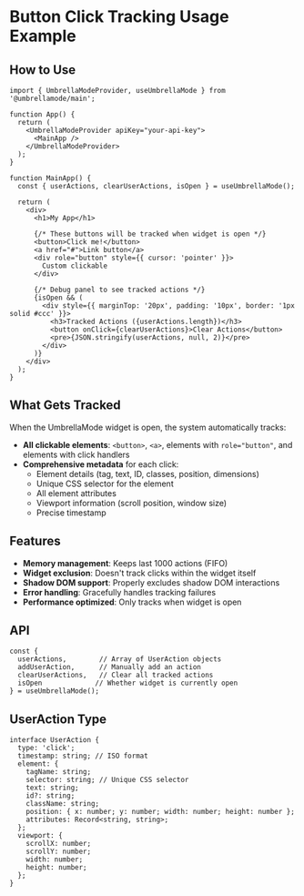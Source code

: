 # Button Click Tracking Usage Example

## How to Use

```tsx
import { UmbrellaModeProvider, useUmbrellaMode } from '@umbrellamode/main';

function App() {
  return (
    <UmbrellaModeProvider apiKey="your-api-key">
      <MainApp />
    </UmbrellaModeProvider>
  );
}

function MainApp() {
  const { userActions, clearUserActions, isOpen } = useUmbrellaMode();

  return (
    <div>
      <h1>My App</h1>
      
      {/* These buttons will be tracked when widget is open */}
      <button>Click me!</button>
      <a href="#">Link button</a>
      <div role="button" style={{ cursor: 'pointer' }}>
        Custom clickable
      </div>
      
      {/* Debug panel to see tracked actions */}
      {isOpen && (
        <div style={{ marginTop: '20px', padding: '10px', border: '1px solid #ccc' }}>
          <h3>Tracked Actions ({userActions.length})</h3>
          <button onClick={clearUserActions}>Clear Actions</button>
          <pre>{JSON.stringify(userActions, null, 2)}</pre>
        </div>
      )}
    </div>
  );
}
```

## What Gets Tracked

When the UmbrellaMode widget is open, the system automatically tracks:

- **All clickable elements**: `<button>`, `<a>`, elements with `role="button"`, and elements with click handlers
- **Comprehensive metadata** for each click:
  - Element details (tag, text, ID, classes, position, dimensions)
  - Unique CSS selector for the element
  - All element attributes
  - Viewport information (scroll position, window size)
  - Precise timestamp

## Features

- **Memory management**: Keeps last 1000 actions (FIFO)
- **Widget exclusion**: Doesn't track clicks within the widget itself
- **Shadow DOM support**: Properly excludes shadow DOM interactions
- **Error handling**: Gracefully handles tracking failures
- **Performance optimized**: Only tracks when widget is open

## API

```tsx
const { 
  userActions,        // Array of UserAction objects
  addUserAction,      // Manually add an action
  clearUserActions,   // Clear all tracked actions
  isOpen             // Whether widget is currently open
} = useUmbrellaMode();
```

## UserAction Type

```tsx
interface UserAction {
  type: 'click';
  timestamp: string; // ISO format
  element: {
    tagName: string;
    selector: string; // Unique CSS selector
    text: string;
    id?: string;
    className: string;
    position: { x: number; y: number; width: number; height: number };
    attributes: Record<string, string>;
  };
  viewport: {
    scrollX: number;
    scrollY: number;
    width: number;
    height: number;
  };
}
```
